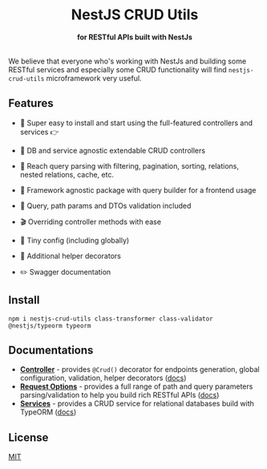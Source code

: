 <div align="center">
  <h1>NestJS CRUD Utils</h1>
</div>
<div align="center">
  <strong>for RESTful APIs built with NestJs</strong>
</div>

<br />

We believe that everyone who's working with NestJs and building some RESTful services and especially some CRUD functionality will find `nestjs-crud-utils` microframework very useful.

## Features

- :electric_plug: Super easy to install and start using the full-featured controllers and services :point_right:

- :octopus: DB and service agnostic extendable CRUD controllers

- :mag_right: Reach query parsing with filtering, pagination, sorting, relations, nested relations, cache, etc.

- :telescope: Framework agnostic package with query builder for a frontend usage

- :space_invader: Query, path params and DTOs validation included

- :clapper: Overriding controller methods with ease

- :wrench: Tiny config (including globally)

- :gift: Additional helper decorators

- :pencil2: Swagger documentation


## Install

```shell
npm i nestjs-crud-utils class-transformer class-validator @nestjs/typeorm typeorm
```


## Documentations

- [**Controller**](https://github.com/zahidhasanaunto/nestjs-crud-utils/wiki/Controllers) - provides `@Crud()` decorator for endpoints generation, global configuration, validation, helper decorators ([docs](https://github.com/zahidhasanaunto/nestjs-crud-utils/wiki/Controllers))
- [**Request Options**](https://github.com/zahidhasanaunto/nestjs-crud-utils/wiki/Requests) - provides a full range of path and query parameters parsing/validation to help you build rich RESTful APIs ([docs](https://github.com/zahidhasanaunto/nestjs-crud-utils/wiki/Requests))
- [**Services**](https://github.com/zahidhasanaunto/nestjs-crud-utils/wiki/Services) - provides a CRUD service for relational databases build with TypeORM ([docs](https://github.com/zahidhasanaunto/nestjs-crud-utils/wiki/Services))

## License

[MIT](LICENSE)
